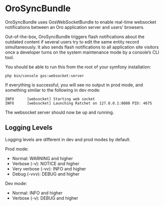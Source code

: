 <a id="bundle-docs-platform-sync-bundle"></a>

# OroSyncBundle

OroSyncBundle uses GosWebSocketBundle to enable real-time websocket notifications between an Oro application server and users’ browsers.

Out-of-the-box, OroSyncBundle triggers flash notifications about the outdated content if several users try to edit the same entity record simultaneously. It also sends flash notifications to all application site visitors once a developer turns on the system maintenance mode by a console’s CLI tool.

You should be able to run this from the root of your symfony installation:

```none
php bin/console gos:websocket:server
```

If everything is successful, you will see no output in prod mode, and something similar to the following in dev mode:

```none
INFO      [websocket] Starting web socket
INFO      [websocket] Launching Ratchet on 127.0.0.1:8080 PID: 4675
```

The websocket server should now be up and running.

## Logging Levels

Logging levels are different in dev and prod modes by default.

Prod mode:

* Normal: WARNING and higher
* Verbose (-v): NOTICE and higher
* Very verbose (-vv): INFO and higher
* Debug (-vvv): DEBUG and higher

Dev mode:

* Normal: INFO and higher
* Verbose (-v): DEBUG and higher

<!-- Frontend -->
